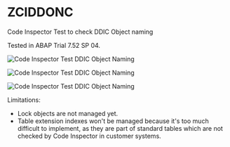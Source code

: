 # ZCIDDONC
Code Inspector Test to check DDIC Object naming

Tested in ABAP Trial 7.52 SP 04.

![Code Inspector Test DDIC Object Naming](https://github.com/user-attachments/assets/23e55537-3430-4695-b13d-ebbaadbcc6f5)

![Code Inspector Test DDIC Object Naming](https://github.com/user-attachments/assets/1ba2dbe7-1572-4c92-94a9-023db7267845)

![Code Inspector Test DDIC Object Naming](https://github.com/user-attachments/assets/35333519-603f-4a7e-b40b-f870e6d77cea)

Limitations:
- Lock objects are not managed yet.
- Table extension indexes won't be managed because it's too much difficult to implement, as they are part of standard tables which are not checked by Code Inspector in customer systems.
